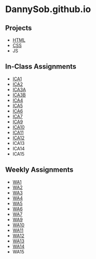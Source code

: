 # DannySob.github.io

## Projects
+ [HTML](https://dannysob.github.io/html-midterm/page5.html)
+ [CSS](https://dannysob.github.io/index.html)
+ JS

## In-Class Assignments
+ [ICA1](ica/ICA1.pdf)
+ [ICA2](ica/ICA2.pdf)
+ [ICA3A](https://dannysob.github.io/ica/ica3a.html)
+ [ICA3B](https://dannysob.github.io/ica/ica3b/ica3b.html)
+ [ICA4](https://dannysob.github.io/ica/ica4.html)
+ [ICA5](https://dannysob.github.io/ica/ica5/ica5.html)
+ [ICA6](https://dannysob.github.io/ica/ica6/ica6-part1.html)
+ [ICA7](https://dannysob.github.io/ica/ica7.html)
+ [ICA9](https://dannysob.github.io/ica/ica9.html)
+ [ICA10](https://dannysob.github.io/ica/ica10/ica10.html)
+ [ICA11](https://dannysob.github.io/ica/ica11.html)
+ [ICA12](https://dannysob.github.io/ica/ica12.html)
+ ICA13
+ ICA14
+ ICA15

## Weekly Assignments
+ [WA1](https://dannysob.github.io/wa/wa1.html)
+ [WA2](https://dannysob.github.io/wa/wa2.html)
+ [WA3](https://dannysob.github.io/wa/wa3.html)
+ [WA4](https://dannysob.github.io/wa/wa4.html)
+ [WA5](https://dannysob.github.io/wa/wa5.html)
+ [WA6](https://dannysob.github.io/wa/wa6/index.html)
+ [WA7](https://dannysob.github.io/wa/wa7/wa7.html)
+ [WA9](https://dannysob.github.io/wa/wa9/wa9.html)
+ [WA10](https://dannysob.github.io/wa/wa10/wa10.html)
+ [WA11](https://dannysob.github.io/wa/wa11.html)
+ [WA12](https://dannysob.github.io/wa/wa12.html)
+ [WA13](https://dannysob.github.io/wa/wa13.html)
+ [WA14](https://dannysob.github.io/wa/wa14.html)
+ WA15
